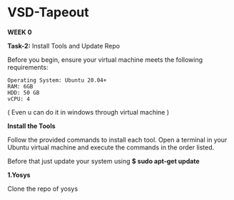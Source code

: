 # VSD-Tapeout
**WEEK 0**

  **Task-2:**    Install Tools and Update Repo

Before you begin, ensure your virtual machine meets the following requirements:

    Operating System: Ubuntu 20.04+
    RAM: 6GB
    HDD: 50 GB
    vCPU: 4

  ( Even u can do it in windows through virtual machine )

  **Install the Tools**

Follow the provided commands to install each tool. Open a terminal in your Ubuntu virtual machine and execute the commands in the order listed.

Before that just update your system using **$ sudo apt-get update**

**1.Yosys**

Clone the repo of yosys 
